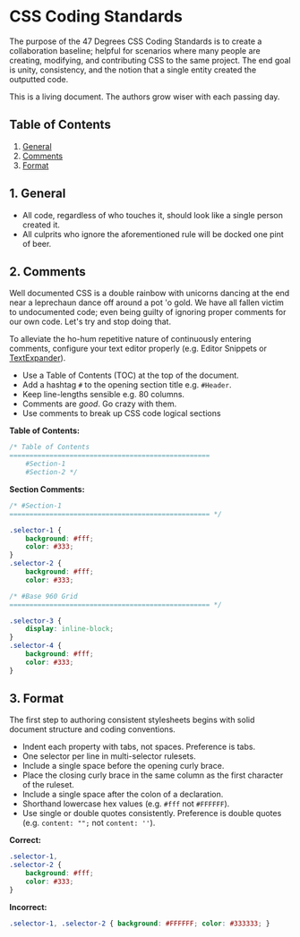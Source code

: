 # CSS Coding Standards

The purpose of the 47 Degrees CSS Coding Standards is to create a collaboration baseline; helpful for scenarios where many people are creating, modifying, and contributing CSS to the same project. The end goal is unity, consistency, and the notion that a single entity created the outputted code.

This is a living document. The authors grow wiser with each passing day.

## Table of Contents

1. [General](#section-general)
2. [Comments](#section-comments)
3. [Format](#section-format)

<a name="section-general"></a>
## 1. General

* All code, regardless of who touches it, should look like a single person created it.
* All culprits who ignore the aforementioned rule will be docked one pint of beer.

<a name="section-comments"></a>
## 2. Comments

Well documented CSS is a double rainbow with unicorns dancing at the end near a leprechaun dance off around a pot 'o gold. We have all fallen victim to undocumented code; even being guilty of ignoring proper comments for our own code. Let's try and stop doing that.

To alleviate the ho-hum repetitive nature of continuously entering comments, configure your text editor properly (e.g. Editor Snippets or [TextExpander](http://smilesoftware.com/TextExpander/)).

* Use a Table of Contents (TOC) at the top of the document.
* Add a hashtag `#` to the opening section title e.g. `#Header`.
* Keep line-lengths sensible e.g. 80 columns.
* Comments are *good*. Go crazy with them.
* Use comments to break up CSS code logical sections

**Table of Contents:**

```css
/* Table of Contents
==================================================
	#Section-1
	#Section-2 */
```

**Section Comments:**
```css
/* #Section-1
================================================== */

.selector-1 {
	background: #fff;
	color: #333;
}
.selector-2 {
	background: #fff;
	color: #333;

/* #Base 960 Grid
================================================== */

.selector-3 {
	display: inline-block;
}
.selector-4 {
	background: #fff;
	color: #333;
}
```

<a name="section-format"></a>
## 3. Format

The first step to authoring consistent stylesheets begins with solid document structure and coding conventions.

* Indent each property with tabs, not spaces. Preference is tabs.
* One selector per line in multi-selector rulesets.
* Include a single space before the opening curly brace.
* Place the closing curly brace in the same column as the first character of the ruleset. 
* Include a single space after the colon of a declaration.
* Shorthand lowercase hex values (e.g. `#fff` not `#FFFFFF`).
* Use single or double quotes consistently. Preference is double quotes (e.g. `content: "";` not `content: ''`).

**Correct:**

```css
.selector-1,
.selector-2 {
	background: #fff;
	color: #333;
}
```

**Incorrect:**

```css
.selector-1, .selector-2 { background: #FFFFFF; color: #333333; }
```